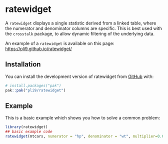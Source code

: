 
# ratewidget

<!-- badges: start -->
<!-- badges: end -->

A `ratewidget` displays a single statistic derived from a linked table, where the numerator and denominator columns are specific. This is best used with the `crosstalk` package, to allow dynamic filtering of the underlying data.

An example of a `ratewidget` is available on this page: <https://pli9.github.io/ratewidget/>


## Installation

You can install the development version of ratewidget from [GitHub](https://github.com/) with:

``` r
# install.packages("pak")
pak::pak("pli9/ratewidget")
```

## Example

This is a basic example which shows you how to solve a common problem:

``` r
library(ratewidget)
## basic example code
ratewidget(mtcars, numerator = "hp", denominator = "wt", multiplier=0.001, digits=3)
```

